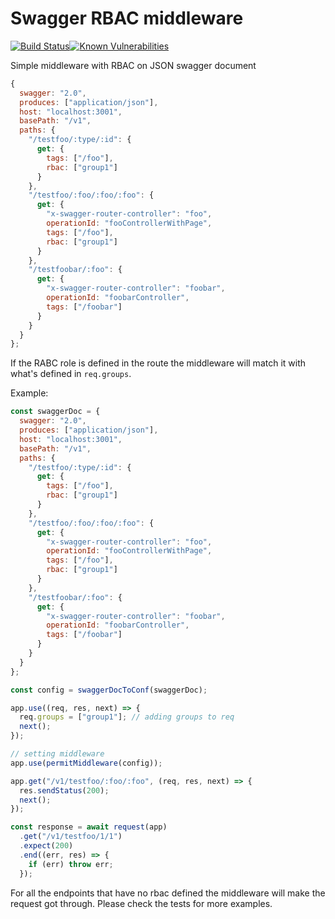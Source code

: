 # Swagger RBAC middleware

[![Build Status](https://travis-ci.com/xibitdigital/express-swagger-rbac.svg?branch=master)](https://travis-ci.com/xibitdigital/express-swagger-rbac)[![Known Vulnerabilities](https://snyk.io/test/github/xibitdigital/express-swagger-rbac/badge.svg?targetFile=package.json)](https://snyk.io/test/github/xibitdigital/express-swagger-rbac?targetFile=package.json)

Simple middleware with RBAC on JSON swagger document

```javascript
{
  swagger: "2.0",
  produces: ["application/json"],
  host: "localhost:3001",
  basePath: "/v1",
  paths: {
    "/testfoo/:type/:id": {
      get: {
        tags: ["/foo"],
        rbac: ["group1"]
      }
    },
    "/testfoo/:foo/:foo/:foo": {
      get: {
        "x-swagger-router-controller": "foo",
        operationId: "fooControllerWithPage",
        tags: ["/foo"],
        rbac: ["group1"]
      }
    },
    "/testfoobar/:foo": {
      get: {
        "x-swagger-router-controller": "foobar",
        operationId: "foobarController",
        tags: ["/foobar"]
      }
    }
  }
};
```

If the RABC role is defined in the route the middleware will match it with what's defined in `req.groups`.

Example:

```javascript
const swaggerDoc = {
  swagger: "2.0",
  produces: ["application/json"],
  host: "localhost:3001",
  basePath: "/v1",
  paths: {
    "/testfoo/:type/:id": {
      get: {
        tags: ["/foo"],
        rbac: ["group1"]
      }
    },
    "/testfoo/:foo/:foo/:foo": {
      get: {
        "x-swagger-router-controller": "foo",
        operationId: "fooControllerWithPage",
        tags: ["/foo"],
        rbac: ["group1"]
      }
    },
    "/testfoobar/:foo": {
      get: {
        "x-swagger-router-controller": "foobar",
        operationId: "foobarController",
        tags: ["/foobar"]
      }
    }
  }
};

const config = swaggerDocToConf(swaggerDoc);

app.use((req, res, next) => {
  req.groups = ["group1"]; // adding groups to req
  next();
});

// setting middleware
app.use(permitMiddleware(config));

app.get("/v1/testfoo/:foo/:foo", (req, res, next) => {
  res.sendStatus(200);
  next();
});

const response = await request(app)
  .get("/v1/testfoo/1/1")
  .expect(200)
  .end((err, res) => {
    if (err) throw err;
  });
```

For all the endpoints that have no rbac defined the middleware will make the request got through.
Please check the tests for more examples.
